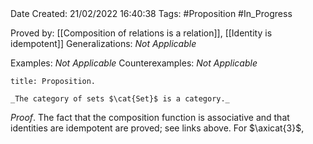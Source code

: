 <br />
<br />

Date Created: 21/02/2022 16:40:38
Tags: #Proposition #In_Progress

Proved by: [[Composition of relations is a relation]], [[Identity is idempotent]]
Generalizations: _Not Applicable_

Examples: _Not Applicable_
Counterexamples: _Not Applicable_

``` ad-Proposition
title: Proposition.

_The category of sets $\cat{Set}$ is a category._

```

_Proof_. The fact that the composition function is associative and that identities are idempotent are proved; see links above. For $\axicat{3}$, 

